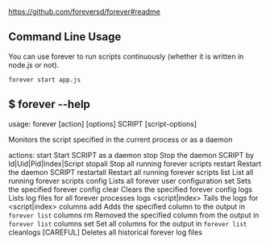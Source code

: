 https://github.com/foreversd/forever#readme

## Command Line Usage
You can use forever to run scripts continuously (whether it is written in node.js or not).

```
forever start app.js
```

## $ forever --help
usage: forever [action] [options] SCRIPT [script-options]

Monitors the script specified in the current process or as a daemon

actions:
  start               Start SCRIPT as a daemon
  stop                Stop the daemon SCRIPT by Id|Uid|Pid|Index|Script
  stopall             Stop all running forever scripts
  restart             Restart the daemon SCRIPT
  restartall          Restart all running forever scripts
  list                List all running forever scripts
  config              Lists all forever user configuration
  set <key> <val>     Sets the specified forever config <key>
  clear <key>         Clears the specified forever config <key>
  logs                Lists log files for all forever processes
  logs <script|index> Tails the logs for <script|index>
  columns add <col>   Adds the specified column to the output in `forever list`
  columns rm <col>    Removed the specified column from the output in `forever list`
  columns set <cols>  Set all columns for the output in `forever list`
  cleanlogs           [CAREFUL] Deletes all historical forever log files
